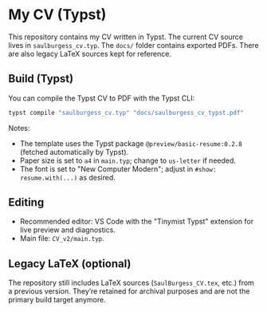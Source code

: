 # My CV (Typst)

This repository contains my CV written in Typst. The current CV source lives in `saulburgess_cv.typ`. The `docs/` folder contains exported PDFs. There are also legacy LaTeX sources kept for reference.

## Build (Typst)

You can compile the Typst CV to PDF with the Typst CLI:

```powershell
typst compile "saulburgess_cv.typ" "docs/saulburgess_cv_typst.pdf"
```

Notes:

- The template uses the Typst package `@preview/basic-resume:0.2.8` (fetched automatically by Typst).
- Paper size is set to `a4` in `main.typ`; change to `us-letter` if needed.
- The font is set to "New Computer Modern"; adjust in `#show: resume.with(...)` as desired.

## Editing

- Recommended editor: VS Code with the "Tinymist Typst" extension for live preview and diagnostics.
- Main file: `CV_v2/main.typ`.

## Legacy LaTeX (optional)

The repository still includes LaTeX sources (`SaulBurgess_CV.tex`, etc.) from a previous version. They’re retained for archival purposes and are not the primary build target anymore.
